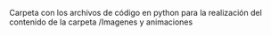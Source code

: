 Carpeta con los archivos de código en python para la realización del contenido de la carpeta /Imagenes y animaciones
